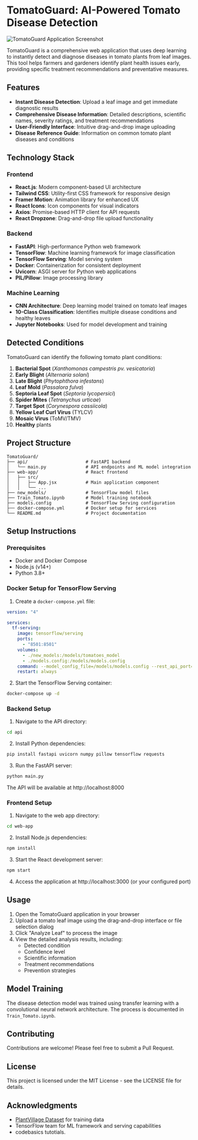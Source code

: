 # TomatoGuard: AI-Powered Tomato Disease Detection

![TomatoGuard Application Screenshot](https://github.com/ayaz2004/TomatoGuard/blob/main/application-screenshot.png)

TomatoGuard is a comprehensive web application that uses deep learning to instantly detect and diagnose diseases in tomato plants from leaf images. This tool helps farmers and gardeners identify plant health issues early, providing specific treatment recommendations and preventative measures.

## Features

- **Instant Disease Detection**: Upload a leaf image and get immediate diagnostic results
- **Comprehensive Disease Information**: Detailed descriptions, scientific names, severity ratings, and treatment recommendations
- **User-Friendly Interface**: Intuitive drag-and-drop image uploading
- **Disease Reference Guide**: Information on common tomato plant diseases and conditions

## Technology Stack

### Frontend

- **React.js**: Modern component-based UI architecture
- **Tailwind CSS**: Utility-first CSS framework for responsive design
- **Framer Motion**: Animation library for enhanced UX
- **React Icons**: Icon components for visual indicators
- **Axios**: Promise-based HTTP client for API requests
- **React Dropzone**: Drag-and-drop file upload functionality

### Backend

- **FastAPI**: High-performance Python web framework
- **TensorFlow**: Machine learning framework for image classification
- **TensorFlow Serving**: Model serving system
- **Docker**: Containerization for consistent deployment
- **Uvicorn**: ASGI server for Python web applications
- **PIL/Pillow**: Image processing library

### Machine Learning

- **CNN Architecture**: Deep learning model trained on tomato leaf images
- **10-Class Classification**: Identifies multiple disease conditions and healthy leaves
- **Jupyter Notebooks**: Used for model development and training

## Detected Conditions

TomatoGuard can identify the following tomato plant conditions:

1. **Bacterial Spot** (_Xanthomonas campestris pv. vesicatoria_)
2. **Early Blight** (_Alternaria solani_)
3. **Late Blight** (_Phytophthora infestans_)
4. **Leaf Mold** (_Passalora fulva_)
5. **Septoria Leaf Spot** (_Septoria lycopersici_)
6. **Spider Mites** (_Tetranychus urticae_)
7. **Target Spot** (_Corynespora cassiicola_)
8. **Yellow Leaf Curl Virus** (TYLCV)
9. **Mosaic Virus** (ToMV/TMV)
10. **Healthy** plants

## Project Structure

```
TomatoGuard/
├── api/                      # FastAPI backend
│   └── main.py               # API endpoints and ML model integration
├── web-app/                  # React frontend
│   ├── src/
│   │   ├── App.jsx           # Main application component
│   │   └── ...
├── new_models/               # TensorFlow model files
├── Train_Tomato.ipynb        # Model training notebook
├── models.config             # TensorFlow Serving configuration
├── docker-compose.yml        # Docker setup for services
└── README.md                 # Project documentation
```

## Setup Instructions

### Prerequisites

- Docker and Docker Compose
- Node.js (v14+)
- Python 3.8+

### Docker Setup for TensorFlow Serving

1. Create a `docker-compose.yml` file:

```yaml
version: "4"

services:
  tf-serving:
    image: tensorflow/serving
    ports:
      - "8501:8501"
    volumes:
      - ./new_models:/models/tomatoes_model
      - ./models.config:/models/models.config
    command: --model_config_file=/models/models.config --rest_api_port=8501
    restart: always
```

2. Start the TensorFlow Serving container:

```bash
docker-compose up -d
```

### Backend Setup

1. Navigate to the API directory:

```bash
cd api
```

2. Install Python dependencies:

```bash
pip install fastapi uvicorn numpy pillow tensorflow requests
```

3. Run the FastAPI server:

```bash
python main.py
```

The API will be available at http://localhost:8000

### Frontend Setup

1. Navigate to the web app directory:

```bash
cd web-app
```

2. Install Node.js dependencies:

```bash
npm install
```

3. Start the React development server:

```bash
npm start
```

4. Access the application at http://localhost:3000 (or your configured port)

## Usage

1. Open the TomatoGuard application in your browser
2. Upload a tomato leaf image using the drag-and-drop interface or file selection dialog
3. Click "Analyze Leaf" to process the image
4. View the detailed analysis results, including:
   - Detected condition
   - Confidence level
   - Scientific information
   - Treatment recommendations
   - Prevention strategies

## Model Training

The disease detection model was trained using transfer learning with a convolutional neural network architecture. The process is documented in `Train_Tomato.ipynb`.

## Contributing

Contributions are welcome! Please feel free to submit a Pull Request.

## License

This project is licensed under the MIT License - see the LICENSE file for details.

## Acknowledgments

- [PlantVillage Dataset](https://www.kaggle.com/datasets/emmarex/plantdisease) for training data
- TensorFlow team for ML framework and serving capabilities
- codebasics tutotials.
